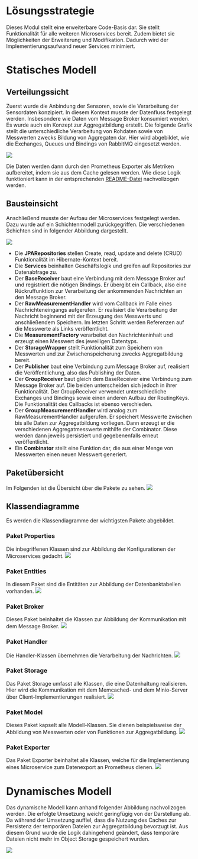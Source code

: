 # Lösungsstrategie
Dieses Modul stellt eine erweiterbare Code-Basis dar.
Sie stellt Funktionalität für alle weiteren Microservices bereit.
Zudem bietet sie Möglichkeiten der Erweiterung und Modifikation.
Dadurch wird der Implementierungsaufwand neuer Services minimiert.

# Statisches Modell

## Verteilungssicht
Zuerst wurde die Anbindung der Sensoren, sowie die Verarbeitung der Sensordaten konzipiert.
In diesem Kontext musste der Datenfluss festgelegt werden. Insbesondere wie Daten vom Message Broker konsumiert werden.
Es wurde auch ein Konzept zur Aggregatbildung erstellt. Die folgende Grafik stellt die unterschiedliche Verarbeitung
von Rohdaten sowie von Messwerten zwecks Bildung von Aggregaten dar.
Hier wird abgebildet, wie die Exchanges, Queues und Bindings von RabbitMQ eingesetzt werden.

![](../_markdown-images/rabbitmq-flow-group.png)

Die Daten werden dann durch den Prometheus Exporter als Metriken aufbereitet, indem sie aus dem Cache gelesen werden.
Wie diese Logik funktioniert kann in der entsprechenden [README-Datei](../prometheus-exporter-service) nachvollzogen werden.

## Bausteinsicht
Anschließend musste der Aufbau der Microservices festgelegt werden. Dazu wurde auf ein Schichtenmodell zurückgegriffen.
Die verschiedenen Schichten sind in folgender Abbildung dargestellt.

![](../_markdown-images/bausteinsicht.png)

* Die **JPARepositories** stellen Create, read, update and delete (CRUD) Funktionalität im
Hibernate-Kontext bereit.
* Die **Services** beinhalten Geschäftslogik und greifen auf Repositories zur Datenabfrage
zu.
* Der **BaseReceiver** baut eine Verbindung mit dem Message Broker auf und registriert
die nötigen Bindings. Er übergibt ein Callback, also eine Rückruffunktion
zur Verarbeitung der ankommenden Nachrichten an den Message Broker.
* Der **RawMeasurementHandler** wird vom Callback im Falle eines Nachrichteneingangs
aufgerufen. Er realisiert die Verarbeitung der Nachricht beginnend mit
der Erzeugung des Messwerts und anschließendem Speichern. Im letzten Schritt
werden Referenzen auf die Messwerte als Links veröffentlicht.
* Die **MeasurementFactory** verarbeitet den Nachrichteninhalt und erzeugt einen
Messwert des jeweiligen Datentyps.
* Der **StorageWrapper** stellt Funktionalität zum Speichern von Messwerten und zur
Zwischenspeicherung zwecks Aggregatbildung bereit.
* Der **Publisher** baut eine Verbindung zum Message Broker auf, realisiert die Veröffentlichung,
also das Publishing der Daten.
* Der **GroupReceiver** baut gleich dem BaseReceiver eine Verbindung zum Message
Broker auf. Die beiden unterscheiden sich jedoch in ihrer Funktionalität.
Der GroupReceiver verwendet unterschiedliche Exchanges und Bindings sowie
einen anderen Aufbau der RoutingKeys. Die Funktionalität des Callbacks ist
ebenso verschieden.
* Der **GroupMeasurementHandler** wird analog zum RawMeasurementHandler aufgerufen.
Er speichert Messwerte zwischen bis alle Daten zur Aggregatbildung
vorliegen. Dann erzeugt er die verschiedenen Aggregatmesswerte mithilfe der
Combinator. Diese werden dann jeweils persistiert und gegebenenfalls erneut
veröffentlicht.
* Ein **Combinator** stellt eine Funktion dar, die aus einer Menge von Messwerten
einen neuen Messwert generiert.
  
## Paketübersicht
Im Folgenden ist die Übersicht über die Pakete zu sehen.
![](../_markdown-images/package-overview.png)

## Klassendiagramme
Es werden die Klassendiagramme der wichtigsten Pakete abgebildet.

### Paket Properties
Die inbegriffenen Klassen sind zur Abbildung der Konfigurationen der Microservices gedacht.
![](../_markdown-images/package-properties.png)

### Paket Entities
In diesem Paket sind die Entitäten zur Abbildung der Datenbanktabellen vorhanden.
![](../_markdown-images/package-entities.png)

### Paket Broker
Dieses Paket beinhaltet die Klassen zur Abbildung der Kommunikation mit dem Message Broker.
![](../_markdown-images/package-broker.png)

### Paket Handler
Die Handler-Klassen übernehmen die Verarbeitung der Nachrichten.
![](../_markdown-images/package-handler.png)

### Paket Storage
Das Paket Storage umfasst alle Klassen, die eine Datenhaltung realisieren.
Hier wird die Kommunikation mit dem Memcached- und dem Minio-Server über Client-Implementierungen realisiert.
![](../_markdown-images/package-storage.png)

### Paket Model
Dieses Paket kapselt alle Modell-Klassen. Sie dienen beispielsweise der Abbildung von Messwerten oder von Funktionen zur Aggregatbildung.
![](../_markdown-images/package-model.png)

### Paket Exporter
Das Paket Exporter beinhaltet alle Klassen, welche für die Implementierung eines Microservice zum Datenexport an Prometheus dienen.
![](../_markdown-images/package-exporter.png)

# Dynamisches Modell

Das dynamische Modell kann anhand folgender Abbildung nachvollzogen werden.
Die erfolgte Umsetzung weicht geringfügig von der Darstellung ab. Da während der Umsetzung auffiel,
dass die Nutzung des Caches zur Persistenz der temporären Dateien zur Aggregatbildung bevorzugt ist.
Aus diesem Grund wurde die Logik dahingehend geändert, dass temporäre Dateien nicht mehr im Object Storage gespeichert wurden.

![](../_markdown-images/seq-ms-comm.png)